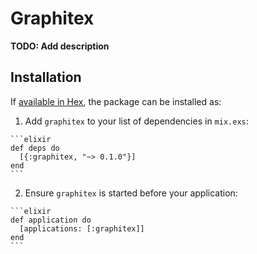 # Graphitex

**TODO: Add description**

## Installation

If [available in Hex](https://hex.pm/docs/publish), the package can be installed as:

  1. Add `graphitex` to your list of dependencies in `mix.exs`:

    ```elixir
    def deps do
      [{:graphitex, "~> 0.1.0"}]
    end
    ```

  2. Ensure `graphitex` is started before your application:

    ```elixir
    def application do
      [applications: [:graphitex]]
    end
    ```

